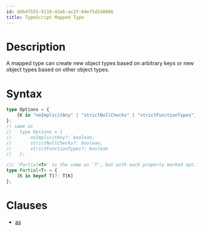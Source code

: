 ```yaml
---
id: ddb4f555-9119-43eb-ac2f-64ef5d2d8896
title: TypeScript Mapped Type
---
```


# Description

A mapped type can create new object types based on arbitrary keys or new
object types based on other object types.

# Syntax

``` typescript
type Options = {
    [K in "noImplicitAny" | "strictNullChecks" | "strictFunctionTypes"]?: boolean
};
// same as
//   type Options = {
//       noImplicitAny?: boolean,
//       strictNullChecks?: boolean,
//       strictFunctionTypes?: boolean
//   };
```

``` typescript
/// 'Partial<T>' is the same as 'T', but with each property marked optional.
type Partial<T> = {
    [K in keyof T]?: T[K]
};
```

# Clauses

-   [as](20201124095453-typescript_as_clause)
